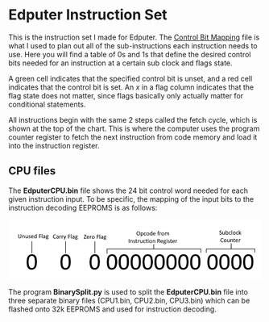 # Edputer Instruction Set

This is the instruction set I made for Edputer. The [Control Bit Mapping](Control%20Bit%20Mapping.xlsx) file is what I used to plan out all of the sub-instructions each instruction needs to use. Here you will find a table of 0s and 1s that define the desired control bits needed for an instruction at a certain sub clock and flags state.

A green cell indicates that the specified control bit is unset, and a red cell indicates that the control bit is set. An *x* in a flag column indicates that the flag state does not matter, since flags basically only actually matter for conditional statements.

All instructions begin with the same 2 steps called the fetch cycle, which is shown at the top of the chart. This is where the computer uses the program counter register to fetch the next instruction from code memory and load it into the instruction register.

## CPU files

The **EdputerCPU.bin** file shows the 24 bit control word needed for each given instruction input. To be specific, the mapping of the input bits to the instruction decoding EEPROMS is as follows:

![Address Mapping](CPUDecodingAddressMapping.png?raw=true "Address Mapping")

The program **BinarySplit.py** is used to split the **EdputerCPU.bin** file into three separate binary files (CPU1.bin, CPU2.bin, CPU3.bin) which can be flashed onto 32k EEPROMS and used for instruction decoding.


